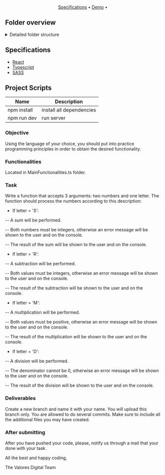 <p align="center">
  <a href="#specifications">Specifications</a> •
  <a href="https://vdtest2.netlify.app" target="_blank">Demo</a> •
</p>

## Folder overview

<details>
<summary>Detailed folder structure</summary>

```
.
public/
src/
| assets/
|-- components/
|   |-- Form/
|   |   |-- Form.tsx
|   |   |-- Form.module.scss
|-- pages/
|   |-- Home/
|   |   |-- Home.tsx
|   |   |-- Home.module.scss
|-- styles/
|   |-- _Vars.scss
|   |-- globals.scss
|-- typing/
|   |-- DataInterface.ts
|-- utils/
|   |-- MainError.ts
|   |-- MainFunctionalities.ts
|-- main.tsx
|-- vite-env.d.ts
```
</details>

## Specifications 
- [React](https://reactjs.org/)
- [Typescript](https://www.typescriptlang.org/docs/)
- [SASS](https://sass-lang.com/)


## Project Scripts
| Name | Description |
| ------ | ------ |
| npm install | install all dependencies |
| npm run dev | run server|



### Objective

Using the language of your choice, you should put into practice programming principles in order to obtain the desired functionality.

### Functionalities 
Located in MainFunctionalities.ts folder.

### Task

Write a function that accepts 3 arguments: two numbers and one letter. The function should process the numbers according to this description:
- If letter = 'S':

-- A sum will be performed.

-- Both numbers must be integers, otherwise an error message will be shown to the user and on the console.

-- The result of the sum will be shown to the user and on the console.
- If letter = 'R':

-- A subtraction will be performed.

-- Both values must be integers, otherwise an error message will be shown to the user and on the console.

-- The result of the subtraction will be shown to the user and on the console.
- If letter = 'M':

-- A multiplication will be performed.

-- Both values must be positive, otherwise an error message will be shown to the user and on the console.

-- The result of the multiplication will be shown to the user and on the console.
- If letter = 'D':

-- A division will be performed.

-- The denominator cannot be 0, otherwise an error message will be shown to the user and on the console.

-- The result of the division will be shown to the user and on the console.

### Deliverables

Create a new branch and name it with your name. You will upload this branch only. You are allowed to do several commits. Make sure to include all the additional files you may have created. 

### After submitting

After you have pushed your code, please, notify us through a mail that your done with your task.


All the best and happy coding,

The Valores Digital Team